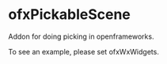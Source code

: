 ofxPickableScene
================

Addon for doing picking in openframeworks.

To see an example, please set ofxWxWidgets.
